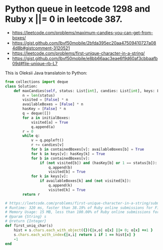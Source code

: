 # Python queue in leetcode 1298 and Ruby x ||= 0 in leetcode 387.

- https://leetcode.com/problems/maximum-candies-you-can-get-from-boxes/
- https://gist.github.com/lbvf50mobile/2bfda395ec20aa47509410727a084d8b#gistcomment-3120521
- https://leetcode.com/problems/first-unique-character-in-a-string/
- https://gist.github.com/lbvf50mobile/e8bb66aac3eae6f9d60af3cbbaafb09d#file-unique-rb-L7

This is Oleksii Java translatoin to Python:

```Python
from collections import deque
class Solution:
    def maxCandies(self, status: List[int], candies: List[int], keys: List[List[int]], containedBoxes: List[List[int]], initialBoxes: List[int]) -> int:
        n = len(status)
        visited = [False] * n
        availableBoxes = [False] * n
        hasKey = [False] * n
        q = deque([])
        for a in initialBoxes:
            visited[a] = True
            q.append(a)
        r = 0
        while q:
            v = q.popleft()
            r += candies[v]
            for b in containedBoxes[v]: availableBoxes[b] = True
            for k in keys[v]: hasKey[k] = True
            for b in containedBoxes[v]:
                if (not visited[b]) and (hasKey[b] or 1 == status[b]):
                    q.append(b)
                    visited[b] = True
            for k in keys[v]:
                if availableBoxes[k] and (not visited[k]):
                    q.append(k)
                    visited[k] = True
        return r
```

```Ruby
# https://leetcode.com/problems/first-unique-character-in-a-string/submissions/
# Runtime: 320 ms, faster than 38.19% of Ruby online submissions for First Unique Character in a String.
# Memory Usage: 15 MB, less than 100.00% of Ruby online submissions for First Unique Character in a String.
# @param {String} s
# @return {Integer}
def first_uniq_char(s)
    hist = s.chars.each_with_object({}){|x,o| o[x] ||= 0; o[x] +=1 }
    s.chars.each_with_index{|x,i| return i if 1 == hist[x] }
    -1
end
```
